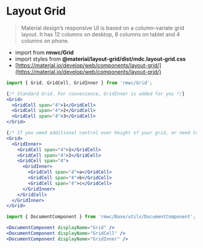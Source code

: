 # Layout Grid

> Material design’s responsive UI is based on a column-variate grid layout. It has 12 columns on desktop, 8 columns on tablet and 4 columns on phone.

- import from **rmwc/Grid** 
- import styles from **@material/layout-grid/dist/mdc.layout-grid.css**
- [https://material.io/develop/web/components/layout-grid/](https://material.io/develop/web/components/layout-grid/)

```jsx render
import { Grid, GridCell, GridInner } from 'rmwc/Grid';

{/* Standard Grid. For convenience, GridInner is added for you */}
<Grid>
  <GridCell span="4">1</GridCell>
  <GridCell span="4">2</GridCell>
  <GridCell span="4">3</GridCell>
</Grid>

{/* If you need additional control over height of your grid, or need to add SubGrids, you can add your own GridInner components. */}
<Grid>
  <GridInner>
    <GridCell span="4">1</GridCell>
    <GridCell span="4">2</GridCell>
    <GridCell span="4">
      <GridInner>
        <GridCell span="4">a</GridCell>
        <GridCell span="4">b</GridCell>
        <GridCell span="4">c</GridCell>
      </GridInner>
    </GridCell>
  </GridInner>
</Grid>
```

```jsx renderOnly
import { DocumentComponent } from 'rmwc/Base/utils/DocumentComponent';

<DocumentComponent displayName="Grid" />
<DocumentComponent displayName="GridCell" />
<DocumentComponent displayName="GridInner" />
```
